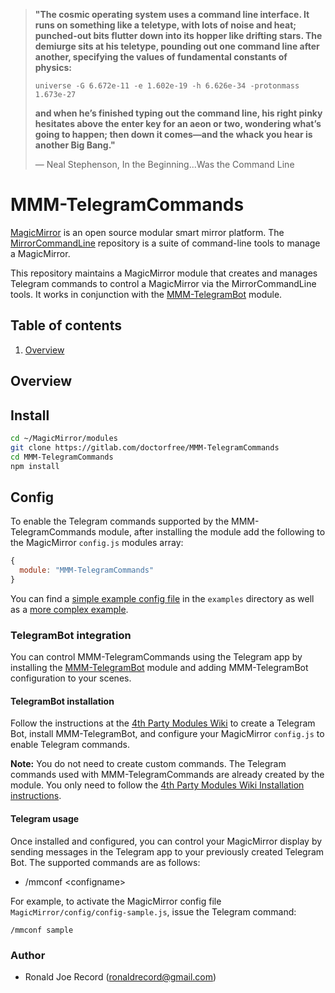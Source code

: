 > **"The cosmic operating system uses a command line interface. It runs on
> something like a teletype, with lots of noise and heat; punched-out bits
> flutter down into its hopper like drifting stars. The demiurge sits at his
> teletype, pounding out one command line after another, specifying the values
> of fundamental constants of physics:**
>
> `universe -G 6.672e-11 -e 1.602e-19 -h 6.626e-34 -protonmass 1.673e-27`
>
> **and when he’s finished typing out the command line, his right pinky hesitates
> above the enter key for an aeon or two, wondering what’s going to happen;
> then down it comes—and the whack you hear is another Big Bang."**
>
> ― Neal Stephenson, In the Beginning...Was the Command Line

# MMM-TelegramCommands
[MagicMirror](https://magicmirror.builders/) is an open source modular smart mirror
platform. The [MirrorCommandLine](https://gitlab.com/doctorfree/MirrorCommandLine) 
repository is a suite of command-line tools to manage a MagicMirror.

This repository maintains a MagicMirror module that creates and manages Telegram
commands to control a MagicMirror via the MirrorCommandLine tools.
It works in conjunction with the
[MMM-TelegramBot](https://github.com/bugsounet/MMM-TelegramBot) module.

## Table of contents

1. [Overview](#overview)

## Overview


## Install
```sh
cd ~/MagicMirror/modules
git clone https://gitlab.com/doctorfree/MMM-TelegramCommands
cd MMM-TelegramCommands
npm install
```

## Config
To enable the Telegram commands supported by the MMM-TelegramCommands module,
after installing the module add the following to the MagicMirror `config.js`
modules array:

```js
{
  module: "MMM-TelegramCommands"
}
```

You can find a [simple example config file](examples/config-simple.js)
in the `examples` directory as well as a
[more complex example](examples/config-commands.js).

### TelegramBot integration
You can control MMM-TelegramCommands using the Telegram app by installing the
[MMM-TelegramBot](https://github.com/bugsounet/MMM-TelegramBot)
module and adding MMM-TelegramBot configuration to your scenes.

#### TelegramBot installation
Follow the instructions at the
[4th Party Modules Wiki](http://wiki.bugsounet.fr/en/MMM-TelegramBot)
to create a Telegram Bot, install MMM-TelegramBot, and configure your
MagicMirror `config.js` to enable Telegram commands.

**Note:** You do not need to create custom commands. The Telegram commands used
with MMM-TelegramCommands are already created by the module. You only need to follow the
[4th Party Modules Wiki Installation instructions](http://wiki.bugsounet.fr/en/MMM-TelegramBot/Installation).

#### Telegram usage
Once installed and configured, you can control your MagicMirror display
by sending messages in the Telegram app to your previously created Telegram Bot.
The supported commands are as follows:

- /mmconf &lt;configname&gt;

For example, to activate the MagicMirror config file
`MagicMirror/config/config-sample.js`, issue the Telegram command:

```
/mmconf sample
```

### Author
- Ronald Joe Record (ronaldrecord@gmail.com)
